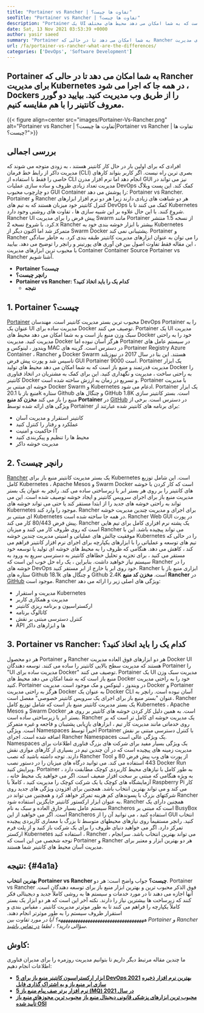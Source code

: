 ```yaml
---
title: "Portainer vs Rancher | تفاوت ها چیست؟" 
seoTitle: "Portainer vs Rancher | تفاوت ها چیست؟" 
description: "Portainer یک UI مدیریت سبک است که به شما امکان می دهد محیط های مختلف Docker خود را به راحتی مدیریت کنید در حالی که Rancher برای مدیریت Kubernetes در همه جا که اجرا می شود ساخته شده است." 
date: Sat, 13 Nov 2021 03:53:39 +0000
author: yasir saeed
summary: "Portainer به شما امکان می دهد تا در حالی که Rancher برای مدیریت Kubernetes در همه جا که اجرا می شود ، Dockers را از طریق وب مدیریت کنید. بیایید دو گورر معروف کانتینر را با هم مقایسه کنیم." 
url: /fa/portainer-vs-rancher-what-are-the-differences/
categories: ['DevOps', 'Software Development']
---
```


## Portainer به شما امکان می دهد تا در حالی که Rancher برای مدیریت Kubernetes در همه جا که اجرا می شود ، Dockers را از طریق وب مدیریت کنید. بیایید دو گورر معروف کانتینر را با هم مقایسه کنیم.

{{< figure align=center src="images/Portainer-Vs-Rancher.png" alt="Portainer vs Rancher | تفاوت ها چیست؟|Portainer vs Rancher | تفاوت ها چیست؟?">}}


## بررسی اجمالی
افرادی که برای اولین بار در حال کار کانتینر هستند ، به زودی متوجه می شوند که مدیریت داکر از رابط خط فرمان (CLI) بصری ترین راه نیست. اگر کاربر بتواند کارهای خاصی را فقط با استفاده از CLI انجام دهد اما نرم افزار مدرن GUI نیز می تواند در مدیریت تعداد زیادی ظروف و ساده سازی عملیات DevOps کمک کند. این پست وبلاگ دو چارچوب محبوب GUI Container را پوشش می دهد: Portainer vs Rancher.
Portainer و Rancher هر دو شباهت های زیادی دارند زیرا هر دو نرم افزار ابزارهای کنترل کانتینر خود میزبان هستند که به تیم های DevOps کمک می کنند تا با Kubernetes شروع کنند. با این حال علاوه بر این شبیه سازی ها ، تفاوت های روشنی وجود دارد. Rancher UI پیش فرض را برای مدیریت Swarm مانند Portainer از نسخه 1.5 منتشر کرد. با شروع نسخه 2.x Rancher بیشتر با ابزار خوشه بندی خود به Kubernetes متمرکز شد اما اکنون دیگر از Swarm Docker پشتیبانی نمی کند.
Portainer و Rancher را می توان به عنوان ابزارهای مدیریت کانتینر طبقه بندی کرد. به خاطر سادگی ، این مقاله فقط تفاوت اصول بین فن آوری های پورتینر و رانچر را توضیح می دهد. بیایید با محبوب ترین ابزارهای مدیریت Container Container Source Portainer vs Rancher آشنا شویم.
* **Portainer چیست؟** 
* **رانچر چیست؟** 
* **Portainer vs Rancher: کدام یک را باید اتخاذ کنید؟** 
  * **نتیجه** 

## **1. Portainer چیست؟** 
[Portainer][1] محبوب ترین بستر مدیریت کانتینر است. مهندسان DevOps Portainer را به عنوان یک UI مدیریت ساده برای Docker توصیف می کنند. Portainer یک UI مدیریت سبک وزن منبع باز است و به شما امکان می دهد محیط های Docker خود را به راحتی مدیریت کنید. مدیریت Docker هرگز آسان نبوده اما Portainer در سیستم عامل های ویندوز ، لینوکس و MAC در دسترس است. گزینه های Portainer Registry Azure Container ، Rancher و Docker Swarm هستند. این بنا در سال 2017 در نیوزیلند تاسیس شد و پورت پیش فرض GUI Portainer 9000 است.
Portainer یک ابزار مدیریت قدرتمند و منبع باز است که به شما امکان می دهد محیط های تولید Docker را به راحتی ساخت ، مدیریت و نگهداری کنید. این برای کمک به مشتریان در اتخاذ فناوری کانتینر Docker و تسریع در زمان به ارزش ساخته شده است. Portainer با مدیریت خوشه ای مبتنی بر Docker Swarm و Kubernetes ادغام می شود. Portainer یک ابزار منبع باز با 20.1k ستاره Github و چنگال های GitHub 1.8K است. بستر کانتینر سازی منبع را باز می کند **مخزن کد منبع Portainer** در [GitHub][2] در دسترس است. برخی از ویژگی های ارائه شده توسط Portainer برای برنامه های کانتینر شده عبارتند از:
  * کانتینر استقرار و مدیریت آسان
  * عملکرد و رفتار را کنترل کنید
  * حاکمیت و امنیت IT
  * محیط ها را تنظیم و پیکربندی کنید
  * مدیریت خوشه داکر

## 2. رانچر چیست؟
[Rancher][3] یک بستر مدیریت کانتینر منبع باز برای Kubernetes است. این شامل توزیع کامل Kubernetes ، Apache Mesos و Swarm Docker است که کار کردن با خوشه های کانتینر را بر روی هر بستر ابر یا زیرساختی ساده می کند. رانچر به عنوان یک بستر مدیریت منبع باز برای اجرای سرویس کانتینر و ایجاد خوشه توصیف شده است. این می تواند به راحتی خوشه های جدید را از ابتدا مستقر کند یا حتی می تواند خوشه های Kubernetes موجود را وارد کند. Rancher برای اجرای و مدیریت چندین مدیریت خوشه ای مبتنی بر Kubernetes در همه جا ساخته شده است. Rancher Web GUI در پورت پیش فرض 80/443 کار می کند.
Rancher یک پشته نرم افزاری کامل برای تیم هایی است که روی ظروف کار می کنند و میزبان Rancher می تواند پیچیده باشد. این با موفقیت چالش های عملیاتی و امنیتی مدیریت چندین خوشه Kubernetes را در حالی که تیم های توسعه و عملیاتی را با ابزارهای یکپارچه برای اجرای نرم افزار کانتینر فراهم می کند ، کاهش می دهد. هنگامی که ظروف را به محیط های خوشه ای تولید یا توسعه خود مستقر می کنید ، برای تجزیه و تحلیل خطاهای کانتینر به دسترسی سریع به ورود به سیستم نیاز خواهید داشت. بنابراین ، یک راه حل خوب این است که Rancher را در خوشه های DevOps خود روی ابر یا خارج از ابر مستقر کنید. Rancher ابزاری منبع باز با ستاره های Github 18.1k و چنگال های Github 2.4K است. **مخزن کد منبع Rancher** در [GitHub][4] موجود است. Rancher ویژگی های اصلی زیر را ارائه می دهد:
  * مدیریت و استقرار Kubernetes
  * مدیریت و همکاری کاربر
  * ارکستراسیون و برنامه ریزی کانتینر
  * کاتالوگ برنامه
  * کنترل دسترسی مبتنی بر نقش
  * API ها و ابزارهای داکر

## 3. Portainer vs Rancher: کدام یک را باید اتخاذ کنید؟
هر دو محصول Portainer و Rancher هر دو ابزارهای فوق العاده مدیریت Docker UI هستند که مدیریت سطح بالایی کانتینر را ساده می کنند.
توسعه دهندگان Portainer را "UI مدیریت ساده برای Docker" توصیف می کنند. Portainer یک UI مدیریت سبک وزن منبع باز است که به شما امکان می دهد محیط های Docker خود را به راحتی مدیریت کنید. Portainer در ویندوز ، لینوکس و مک موجود است. مدیریت Docker و Portainer هرگز به راحتی مدیریت Docker به عنوان یک Docker CLI آسان نبوده است.
رانچر به عنوان "بستر منبع باز برای اجرای یک سرویس کانتینر خصوصی" مفصل است. Rancher یک بستر مدیریت کانتینر منبع باز است که شامل توزیع کامل Kubernetes ، Apache Mesos و Swarm Docker است. به همین دلیل کار کردن خوشه های کانتینر بر روی هر بستر ابر یا زیرساختی ساده است. Rancher یک مدیریت خوشه ای کامل تر است که بر روی خدماتی مانند مدیریت کار تیم ، ابزارهای بازیابی پشتیبان و فاجعه و غیره متمرکز است.
ویژگی Namespaces اخیراً توسط Portainer با کنترل دسترسی مبتنی بر نقش اضافه شده است. اجرای Rancher Namespaces یک ویژگی عالی است. Namespaces یک ویژگی بسیار مفید برای شرکت های بزرگ فناوری اطلاعات برای مدیریت زمینه های پیچیده است که در آن چندین تیم در بسیاری از کارهای موازی نقش دارند. توجه داشته باشید که نصب Rancher Tool از پورت های وب پیش فرض 80 و 443 استفاده می کند. می توانید درگاه های میزبان را در دستور نصب Docker Run ویرایش کنید.
Portainer به طور کامل با نیازهای محیط کاربردی کوچک مطابقت دارد ، به ویژه هنگامی که مبتنی بر سخت افزار ضعیف است. اگر می خواهید یک محیط خانه ، آزمایشگاه های کوچک یا یک شرکت کوچک را مدیریت کنید ، کاملاً با Raspberry Pi کار می کند و می تواند بهترین انتخاب باشد. همچنین برای افزودن ویژگی های جدید روی شرکتهای بزرگ با پسوندهای کم هزینه تمرکز خواهد کرد و همچنین می تواند در Rancher به عنوان ابزار ارکستور کانتینر جایگزین استفاده شود. Rancher همچنین دارای یک سیستم عامل بسیار خارق العاده و سبک به نام Rancheros است که مبتنی بر BusyBox است. اگر می خواهید از این Rancheros استفاده کنید ، می توانید آن را از GUI انتخاب کنید. رانچر مستقیماً روی نیازهای محیطهای متوسط ​​تا بزرگ با معماری کاربردی پیچیده تمرکز دارد. اگر می خواهید دنیای ظروف را برای یک شرکت باز کنید و از پلت فرم ارکستر Kubernetes استفاده کنید ، Rancher می تواند بهترین انتخاب باشد.
سرانجام ، توجه شخصی من این است که Portainer و Rancher هر دو بهترین ابزار و معتبر برای مدیریت آسان محیط های کانتینر شما هستند.

## نتیجه: {#4a1a}

**بهترین انتخاب Portainer vs Rancher چیست؟** جواب واضح است: هر دو. Portainer vs Rancher فوق الذکر محبوب ترین و بهترین ابزار منبع باز برای توسعه دهندگان است. آنها اجازه می دهند تا در مورد خدمات و سیستم ها به روشی کاملاً جدید و دیجیتالی فکر کنند که زیرساخت ها بیشترین نیاز را دارند. نکته آخر این است که هر دو ابزار یک بستر کاملاً یکپارچه را فراهم می کنند تا به طور موثرتر مدیریت کانتینر ، مقیاس بندی و استقرار ظروف سیستم را به طور موثرتر انجام دهند.
_هههههههههههههههههههههههههههههههههههه؟ آیا در مورد تفاوت بین Portainer و Rancher سؤالی دارید؟ ، لطفا_ [در تماس باشید][5].

## کاوش:
ما چندین مقاله مرتبط دیگر داریم تا بتوانیم مدیریت روزمره را برای مدیران فناوری اطلاعات انجام دهیم:
* **[5 ابزار ارکستراسیون کانتینر منبع باز برای DevOps 2021][6]** 
**[بهترین نرم افزار ذخیره سازی ابر منبع باز و به اشتراک گذاری فایل][7]**
* **[5 نرم افزار برتر صف پیام منبع باز (MQ) در سال 2021][8]** 
* **[محبوب ترین ابزارهای پزشکی قانونی دیجیتال منبع باز][9]** 
**[محبوب ترین مجوزهای منبع باز تأیید شده OSI][10]**



[1]: https://www.portainer.io/
[2]: https://github.com/portainer/portainer
[3]: https://rancher.com/
[4]: https://github.com/rancher/rancher
[5]: mailto:yasir.saeed@aspose.com
[6]: https://blog.containerize.com/devops/top-5-open-source-container-orchestration-tools-for-devops-in-2021/
[7]: https://products.containerize.com/backup-and-sync/
[8]: https://blog.containerize.com/message-queue-software/top-5-open-source-message-queue-software-in-2021/
[9]: https://blog.containerize.com/digital-forensic-tools/top-5-open-source-digital-forensic-tools-in-2021/
[10]: https://blog.containerize.com/licenses-standards/top-5-most-popular-osi-approved-open-source-licenses-of-2021/
